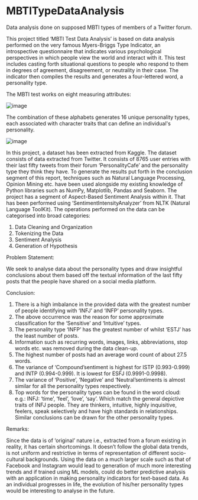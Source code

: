 # MBTITypeDataAnalysis

Data analysis done on supposed MBTI types of members of a Twitter forum.

This project titled ‘MBTI Test Data Analysis’ is based on data analysis performed on the
very famous Myers-Briggs Type Indicator, an introspective questionnaire that indicates
various psychological perspectives in which people view the world and interact with it.
This test includes casting forth situational questions to people who respond to them in degrees
of agreement, disagreement, or neutrality in their case. The indicator then compiles the results
and generates a four-lettered word, a personality type.

 The MBTI test works on eight measuring attributes:
 
   ![image](https://github.com/Div2346/MBTITypeDataAnalysis/assets/93813465/51649c9c-6e4e-4ab7-8995-cebae830cbd1)


The combination of these alphabets generates 16 unique personality types, each associated
with character traits that can define an individual's personality.

   ![image](https://github.com/Div2346/MBTITypeDataAnalysis/assets/93813465/168a390b-4dc9-4f57-bb4d-42a6983a9e25)


In this project, a dataset has been extracted from Kaggle. The dataset consists of data
extracted from Twitter. It consists of 8765 user entries with their last fifty tweets from their
forum ‘PersonalityCafe’ and the personality type they think they have.
To generate the results put forth in the conclusion segment of this report, techniques such as
Natural Language Processing, Opinion Mining etc. have been used alongside my existing
knowledge of Python libraries such as NumPy, Matplotlib, Pandas and Seaborn.
The project has a segment of Aspect-Based Sentiment Analysis within it. That has been
performed using ‘SentimentIntensityAnalyzer’ from NLTK (Natural Language ToolKit).
The operations performed on the data can be categorised into broad categories:
1. Data Cleaning and Organization
2. Tokenizing the Data
3. Sentiment Analysis
4. Generation of Hypothesis


Problem Statement:

We seek to analyse data about the personality types and draw insightful conclusions about
them based off the textual information of the last fifty posts that the people have shared on a
social media platform.


Conclusion:

1. There is a high imbalance in the provided data with the greatest number of people
identifying with ‘INFJ’ and ‘INFP’ personality types.
2. The above occurrence was the reason for some approximate classification for the
‘Sensitive’ and ‘Intuitive’ types.
3. The personality type ‘INFP’ has the greatest number of whilst ‘ESTJ’ has the least
number of posts.
4. Information such as recurring words, images, links, abbreviations, stop words etc. was
removed during the data clean-up.
5. The highest number of posts had an average word count of about 27.5 words.
6. The variance of ‘Compound’sentiment is highest for ISTP (0.993-0.999) and INTP
(0.994-0.999). It is lowest for ESFJ (0.9991-0.9998).
7. The variance of ‘Positive’, ‘Negative’ and ‘Neutral’sentiments is almost similar for all
the personality types respectively.
8. Top words for the personality types can be found in the word cloud:
e.g.: INFJ: ‘time’, ‘feel’, ‘love’, ‘say’.
Which match the general depictive traits of INFJ people. They are thinkers, intuitive,
highly inquisitive, feelers, speak selectively and have high standards in relationships.
Similar conclusions can be drawn for the other personality types.


Remarks:

Since the data is of ‘original’ nature i.e., extracted from a forum existing in reality, it has
certain shortcomings. It doesn’t follow the global data trends, is not uniform and restrictive in
terms of representation of different socio-cultural backgrounds.
Using the data on a much larger scale such as that of Facebook and Instagram would lead to
generation of much more interesting trends and if trained using ML models, could do better
predictive analysis with an application in making personality indicators for text-based data.
As an individual progresses in life, the evolution of his/her personality types would be
interesting to analyse in the future.


